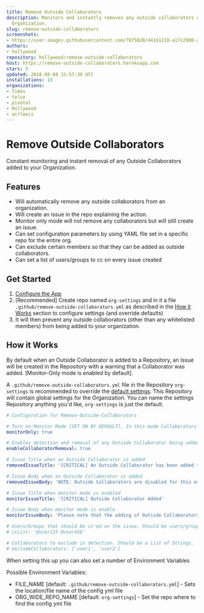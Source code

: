 ```yaml
---
title: Remove Outside Collaborators
description: Monitors and instantly removes any outside collaborators added to your
  Organization.
slug: remove-outside-collaborators
screenshots:
- https://user-images.githubusercontent.com/7875028/44161210-a17c2980-a08a-11e8-8adc-3ef69031d67c.png
authors:
- hollywood
repository: hollywood/remove-outside-collaborators
host: https://remove-outside-collaborators.herokuapp.com
stars: 5
updated: 2018-08-08 15:57:39 UTC
installations: 13
organizations:
- times
- telus
- pivotal
- Hollywood
- acrlewis
---
```


# Remove Outside Collaborators

Constant monitoring and instant removal of any Outside Collaborators added to your Organization.

## Features

- Will automatically remove any outside collaborators from an organization.
- Will create an issue in the repo explaining the action.
- Monitor only mode will not remove any collaborators but will still create an issue.
- Can set configuration parameters by using YAML file set in a specific repo for the entire org.
- Can exclude certain members so that they can be added as outside collaborators.
- Can set a list of users/groups to cc on every issue created

## Get Started

1. [Configure the App](https://github.com/apps/remove-outside-collaborators)
2. [Recommended] Create repo named `org-settings` and in it a file `.github/remove-outside-collaborators.yml` as described in the [How it Works](#How-it-Works) section to configure settings (and override defaults)
3. It will then prevent any outside collaborators (other than any whitelisted members) from being added to your organization.

## How it Works

By default when an Outside Collaborator is added to a Repository, an Issue will be created in the Repository with a warning that a Collaborator was added. [Monitor-Only mode is enabled by default].

A `.github/remove-outside-collaborators.yml` file in the Repository `org-settings` is recommended to override the [default settings](https://github.com/Hollywood/remove-outside-collaborators/blob/master/lib/defaults.js). This Repository will contain global settings for the Organization. You can name the settings Repository anything you'd like, `org-settings` is just the default.

```yml
# Configuration for Remove-Outside-Collaborators

# Turn on Monitor Mode [SET ON BY DEFAULT]. In this mode Collaborators are not removed, only an Issue is created
monitorOnly: true

# Enables detection and removal of any Outside Collaborator being added to the assigned repositories
enableCollaboratorRemoval: true

# Issue Title when an Outside Collaborator is added
removedIssueTitle: '[CRITICAL] An Outside Collaborator has been added to this Repository!'

# Issue Body when an Outside Collaborator is added
removedIssueBody: 'NOTE: Outside Collaborators are disabled for this organization! <br/> This member has been removed. Please contact an admin to override.'

# Issue Title when monitor mode is enabled
monitorIssueTitle: '[CRITICAL] Outside Collaborator Added'

# Issue Body when monitor mode is enable
monitorIssueBody: 'Please note that the adding of Outside Collaborators is prohibited!'

# Users/Groups that should be cc'ed on the issue. Should be users/groups separated by a space.
# ccList: '@user123 @user456'

# Collaborators to exclude in detection. Should be a List of Strings.
# excludeCollaborators: ['user1', 'user2']
```

When setting this up you can also set a number of Environment Variables

Possible Environment Variables:

- FILE_NAME [default: `.github/remove-outside-collaborators.yml`] - Sets the location/file name of the config yml file
- ORG_WIDE_REPO_NAME [default: `org-settings`] - Set the repo where to find the config yml file
